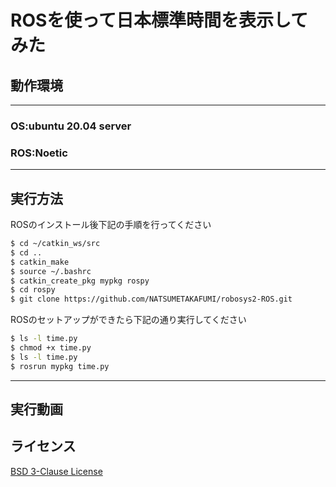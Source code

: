 # ROSを使って日本標準時間を表示してみた

## 動作環境
---
### OS:ubuntu 20.04 server
### ROS:Noetic
---

## 実行方法
ROSのインストール後下記の手順を行ってください
```sh
$ cd ~/catkin_ws/src
$ cd ..
$ catkin_make
$ source ~/.bashrc
$ catkin_create_pkg mypkg rospy
$ cd rospy
$ git clone https://github.com/NATSUMETAKAFUMI/robosys2-ROS.git
```

ROSのセットアップができたら下記の通り実行してください
```sh
$ ls -l time.py
$ chmod +x time.py
$ ls -l time.py
$ rosrun mypkg time.py
```
---

## 実行動画

## ライセンス
[BSD 3-Clause License](https://github.com/NATSUMETAKAFUMI/robosysws2-ROS/blob/main/LICENSE)
